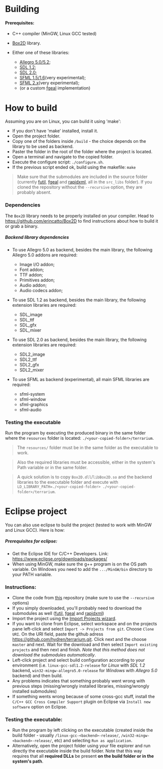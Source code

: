 # Building

#### Prerequisites:
* C++ compiler (MinGW, Linux GCC tested)
* [Box2D](https://github.com/erincatto/Box2D) library.
* Either one of these libraries:

   * [Allegro 5.0/5.2](http://liballeg.org/);
   * [SDL 1.2](https://www.libsdl.org/);
   * [SDL 2.0](https://www.libsdl.org/);
   * [SFML 1.5/1.6](https://www.sfml-dev.org/)(very experimental);
   * [SFML 2.x](https://www.sfml-dev.org/)(very experimental);
   * (or a custom [fgeal](https://github.com/hydren/fgeal.git) implementation)

# How to build

Assuming you are on Linux, you can build it using 'make':

* If you don't have 'make' installed, install it.
* Open the project folder.
* Copy one of the folders inside `/build` - the choice depends on the library to be used as backend.
* Paster the folder in the root of the folder where the project is located.
* Open a terminal and navigate to the copied folder.
* Execute the configure script: `./configure.sh`.
* If the previous script ended ok, build using the makefile: `make` 

> Make sure that the submodules are included in the source folder (currently [futil](https://github.com/hydren/futil.git), [fgeal](https://github.com/hydren/fgeal.git) and [rapidxml](https://github.com/hydren/rapidxml.git), all in the `src_libs` folder). If you cloned the repository without the `--recursive` option, they are probably absent.

### Dependencies

The `Box2D` library needs to be properly installed on your compiler. Head to https://github.com/erincatto/Box2D to find instructions about how to build it or grab a binary.

##### Backend library dependencies
* To use Allegro 5.0 as backend, besides the main library, the following Allegro 5.0 addons are required: 

   * Image I/O addon;
   * Font addon;
   * TTF addon;
   * Primitives addon;
   * Audio addon;
   * Audio codecs addon;
      
* To use SDL 1.2 as backend, besides the main library, the following extension libraries are required:

   * SDL_image
   * SDL_ttf
   * SDL_gfx
   * SDL_mixer
      
* To use SDL 2.0 as backend, besides the main library, the following extension libraries are required:

   * SDL2_image
   * SDL2_ttf
   * SDL2_gfx
   * SDL2_mixer 
      
* To use SFML as backend (experimental), all main SFML libraries are required:

   * sfml-system
   * sfml-window
   * sfml-graphics
   * sfml-audio 

### Testing the executable
Run the program by executing the produced binary in the same folder where the `resources` folder is located: `./<your-copied-folder>/terrarium`.
> The `resources/` folder must be in the same folder as the executable to work.

> Also the required libraries must be accessible, either in the system's Path variable or in the same folder. 

> A quick solution is to copy `Box2D.dll`/`libBox2D.so` and the backend libraries to the executable folder and execute with `LD_LIBRARY_PATH=./<your-copied-folder> ./<your-copied-folder>/terrarium`.

# Eclipse project
You can also use eclipse to build the project (tested to work with MinGW and Linux GCC). Here is how:

##### Prerequisites for eclipse:
- Get the Eclipse IDE for C/C++ Developers. Link: https://www.eclipse.org/downloads/packages/
- When using MinGW, make sure the g++ program is on the OS path variable. On Windows you need to add the `.../MinGW/bin` directory to your PATH variable.

### Instructions:
- Clone the code from [this](https://github.com/hydren/terrarium.git) repository (make sure to use the `--recursive` options)
- If you simply downloaded, you'll probably need to download the submodules as well ([futil](https://github.com/hydren/futil.git), [fgeal](https://github.com/hydren/fgeal.git) and [rapidxml](https://github.com/hydren/rapidxml.git))
- Import the project using the [Import Projects wizard](http://help.eclipse.org/kepler/index.jsp?topic=%2Forg.eclipse.platform.doc.user%2Ftasks%2Ftasks-importproject.htm).
- If you want to clone from Eclipse, select workspace and on the projects pane left-click and select `Import -> Projects from git`. Choose `Clone URI`. On the URI field, paste the github adress https://github.com/hydren/terrarium.git. Click next and the choose `master` and next. Wait for the download and then select `Import existing projects` and then next and finish. *Note that this method does not download the submodules automatically*.  
- Left-click project and select build configuration according to your environment (i.e. `linux-gcc-sdl1.2-release` for *Linux* with *SDL 1.2* backend, `win32-mingw-allegro5.0-release` for *Windows* with *Allegro 5.0* backend) and then build.
- Any problems indicates that something probably went wrong with previous steps (missing/wrongly installed libraries, missing/wrongly installed submodules)
- If something wents wrong because of some cross-gcc stuff, install the `C/C++ GCC Cross Compiler Support` plugin on Eclipse via `Install new software` option on Eclipse.

### Testing the executable:
- Run the program by left clicking on the executable (created inside the build folder - usually `/linux-gcc-<backend>-release/`, `/win32-mingw-<backend>-release/`, etc) and selecting `Run as application`. 
- Alternatively, open the project folder using your file explorer and run directly the executable inside the build folder. Note that this way requires that all **required DLLs** be present **on the build folder or in the system's path**.
